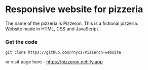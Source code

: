 # Responsive website for pizzeria
The name of the pizzeria is Pizzeron. This is a fictional pizzeria.<br />
Website made in HTML, CSS and JavaScript.
### Get the code
```
git clone https://github.com/rnycz/Pizzeron-website
```
or visit page here - https://pizzeron.netlify.app